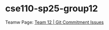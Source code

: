 # cse110-sp25-group12

Teamw Page: [Team 12 | Git Commitment Issues](https://cse110-sp25-group12.github.io/cse110-sp25-group12/)
